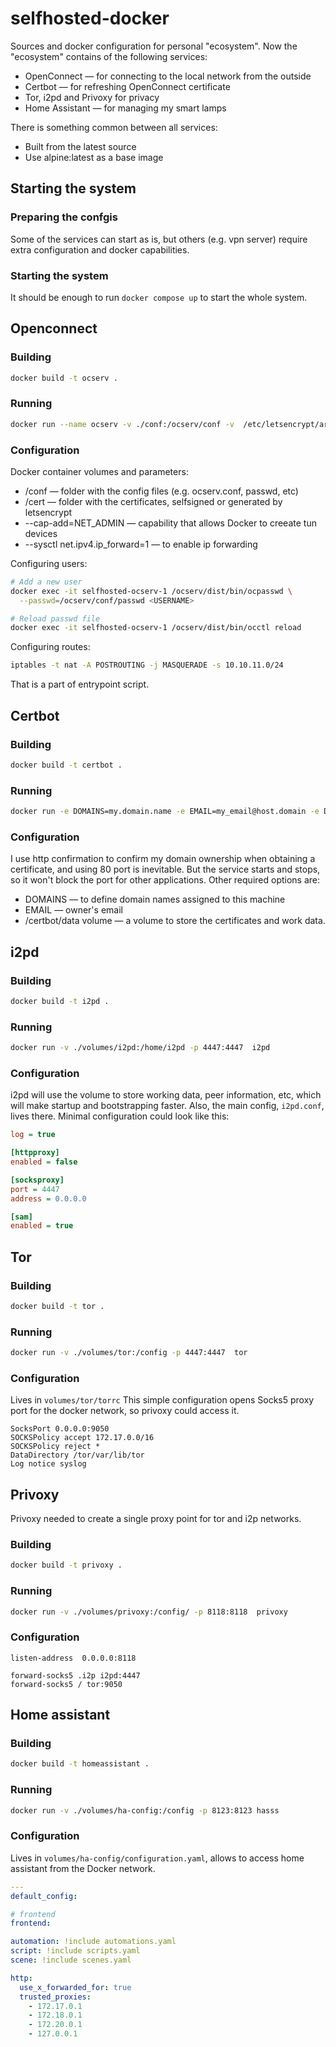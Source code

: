 # selfhosted-docker

Sources and docker configuration for personal "ecosystem". Now the "ecosystem" contains of the following services:
* OpenConnect &mdash; for connecting to the local network from the outside
* Certbot &mdash; for refreshing OpenConnect certificate
* Tor, i2pd and Privoxy for privacy
* Home Assistant &mdash; for managing my smart lamps

There is something common between all services:
* Built from the latest source
* Use alpine:latest as a base image

## Starting the system
### Preparing the confgis
Some of the services can start as is, but others (e.g. vpn server) require extra configuration and docker capabilities.

### Starting the system
It should be enough to run ```docker compose up``` to start the whole system.

## Openconnect
### Building
```bash
docker build -t ocserv .
```

### Running
```bash
docker run --name ocserv -v ./conf:/ocserv/conf -v  /etc/letsencrypt/archive:/cert --sysctl net.ipv4.ip_forward=1 --cap-add=NET_ADMIN -p 443:443 ocserv
```

### Configuration

Docker container volumes and parameters:
* /conf &mdash; folder with the config files (e.g. ocserv.conf, passwd, etc)
* /cert &mdash; folder with the certificates, selfsigned or generated by letsencrypt
* --cap-add=NET_ADMIN &mdash; capability that allows Docker to creeate tun devices
* --sysctl net.ipv4.ip_forward=1 &mdash; to enable ip forwarding

Configuring users:
```bash
# Add a new user
docker exec -it selfhosted-ocserv-1 /ocserv/dist/bin/ocpasswd \
  --passwd=/ocserv/conf/passwd <USERNAME>

# Reload passwd file
docker exec -it selfhosted-ocserv-1 /ocserv/dist/bin/occtl reload
```

Configuring routes:
```bash
iptables -t nat -A POSTROUTING -j MASQUERADE -s 10.10.11.0/24
```
That is a part of entrypoint script.

## Certbot
### Building
```bash
docker build -t certbot .
```

### Running
```bash
docker run -e DOMAINS=my.domain.name -e EMAIL=my_email@host.domain -e DRY_RUN=false -it -p 80:80 -v ./data:/certbot/data certbot
```

### Configuration
I use http confirmation to confirm my domain ownership when obtaining a certificate, and using 80 port is inevitable. But the service starts and stops, so it won't block the port for other applications. Other required options are:
* DOMAINS &mdash; to define domain names assigned to this machine
* EMAIL &mdash; owner's email
* /certbot/data volume &mdash; a volume to store the certificates and work data.

## i2pd
### Building
```bash
docker build -t i2pd .
```

### Running
```bash
docker run -v ./volumes/i2pd:/home/i2pd -p 4447:4447  i2pd
```

### Configuration
i2pd will use the volume to store working data, peer information, etc, which will make startup and bootstrapping faster. Also, the main config, ```i2pd.conf```, lives there. Minimal configuration could look like this:
```ini
log = true

[httpproxy]
enabled = false

[socksproxy]
port = 4447
address = 0.0.0.0

[sam]
enabled = true
```

## Tor
### Building
```bash
docker build -t tor .
```

### Running
```bash
docker run -v ./volumes/tor:/config -p 4447:4447  tor
```

### Configuration

Lives in ```volumes/tor/torrc``` This simple configuration opens Socks5 proxy port for the docker network, so privoxy could access it.
```
SocksPort 0.0.0.0:9050
SOCKSPolicy accept 172.17.0.0/16
SOCKSPolicy reject *
DataDirectory /tor/var/lib/tor
Log notice syslog
```

## Privoxy
Privoxy needed to create a single proxy point for tor and i2p networks.

### Building
```bash
docker build -t privoxy .
```

### Running
```bash
docker run -v ./volumes/privoxy:/config/ -p 8118:8118  privoxy
```

### Configuration
```
listen-address  0.0.0.0:8118

forward-socks5 .i2p i2pd:4447
forward-socks5 / tor:9050
```

## Home assistant
### Building
```bash
docker build -t homeassistant .
```

### Running
```bash
docker run -v ./volumes/ha-config:/config -p 8123:8123 hasss
```

### Configuration
Lives in ```volumes/ha-config/configuration.yaml```, allows to access home assistant from the Docker network.

```yaml
---
default_config:

# frontend
frontend:

automation: !include automations.yaml
script: !include scripts.yaml
scene: !include scenes.yaml

http:
  use_x_forwarded_for: true
  trusted_proxies:
    - 172.17.0.1
    - 172.18.0.1
    - 172.20.0.1
    - 127.0.0.1
```

